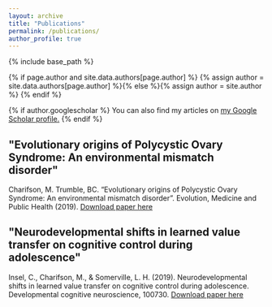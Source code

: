```yaml
---
layout: archive
title: "Publications"
permalink: /publications/
author_profile: true
---
```

{% include base_path %}

{% if page.author and site.data.authors[page.author] %}
  {% assign author = site.data.authors[page.author] %}{% else %}{% assign author = site.author %}
{% endif %}

{% if author.googlescholar %}
  You can also find my articles on <u><a href="{{author.googlescholar}}">my Google Scholar profile</a>.</u>
{% endif %}


## "Evolutionary origins of Polycystic Ovary Syndrome: An environmental mismatch disorder"
Charifson, M. Trumble, BC. “Evolutionary origins of Polycystic Ovary Syndrome: An environmental mismatch disorder”. Evolution, Medicine and Public Health (2019). [Download paper here](https://doi.org/10.1093/emph/eoz011)

## "Neurodevelopmental shifts in learned value transfer on cognitive control during adolescence"
Insel, C., Charifson, M., & Somerville, L. H. (2019). Neurodevelopmental shifts in learned value transfer on cognitive control during adolescence. Developmental cognitive neuroscience, 100730. [Download paper here](https://www.sciencedirect.com/science/article/pii/S1878929319303172)
